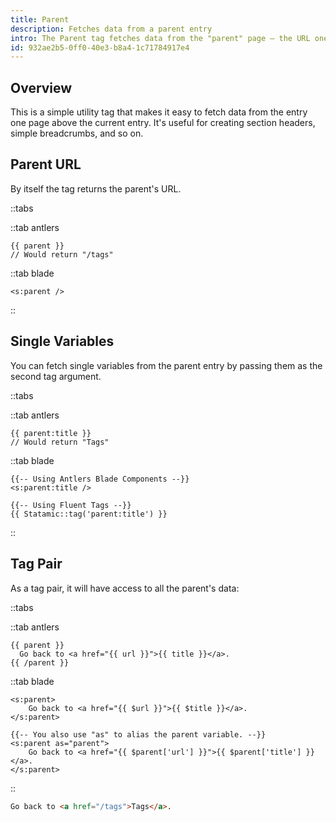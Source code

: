 ```yaml
---
title: Parent
description: Fetches data from a parent entry
intro: The Parent tag fetches data from the "parent" page — the URL one level above the current one. For example, the parent of this very URL (`/tags/parent`) is `/tags`, and the parent title is "Tags".
id: 932ae2b5-0ff0-40e3-b8a4-1c71784917e4
---
```

## Overview

This is a simple utility tag that makes it easy to fetch data from the entry one page above the current entry. It's useful for creating section headers, simple breadcrumbs, and so on.

## Parent URL
By itself the tag returns the parent's URL.

::tabs

::tab antlers
```antlers
{{ parent }}
// Would return "/tags"
```
::tab blade
```blade
<s:parent />
```
::

## Single Variables
You can fetch single variables from the parent entry by passing them as the second tag argument.

::tabs

::tab antlers
```antlers
{{ parent:title }}
// Would return "Tags"
```
::tab blade

```blade
{{-- Using Antlers Blade Components --}}
<s:parent:title />

{{-- Using Fluent Tags --}}
{{ Statamic::tag('parent:title') }}
```

::

## Tag Pair

As a tag pair, it will have access to all the parent's data:

::tabs

::tab antlers
```antlers
{{ parent }}
  Go back to <a href="{{ url }}">{{ title }}</a>.
{{ /parent }}
```
::tab blade
```blade
<s:parent>
    Go back to <a href="{{ $url }}">{{ $title }}</a>.
</s:parent>

{{-- You also use "as" to alias the parent variable. --}}
<s:parent as="parent">
    Go back to <a href="{{ $parent['url'] }}">{{ $parent['title'] }}</a>.
</s:parent>
```
::

```html
Go back to <a href="/tags">Tags</a>.
```
